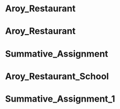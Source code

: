 # Aroy_Restaurant
# Aroy_Restaurant
# Summative_Assignment
# Aroy_Restaurant_School
# Summative_Assignment_1
